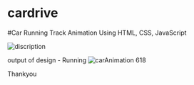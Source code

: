 # cardrive
#Car Running Track Animation Using HTML, CSS, JavaScript 

![discription](https://user-images.githubusercontent.com/102233221/199943818-b5d2d39a-0b72-4c85-ba76-68a6118895c8.jpg)


output of design - 
Running ![carAnimation 618](https://user-images.githubusercontent.com/102233221/199944002-0cc57f63-7532-4a7f-8fd7-5b90acc0576a.gif)

Thankyou






